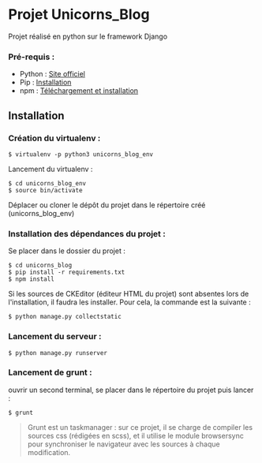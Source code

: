
# Projet Unicorns_Blog

Projet réalisé en python sur le framework Django

### Pré-requis : 
- Python : [Site officiel](https://www.python.org/downloads/)
- Pip : [Installation](https://pip.pypa.io/en/stable/installing/)
- npm : [Téléchargement et installation](https://www.npmjs.com/get-npm)

## Installation




### Création du virtualenv : 

    $ virtualenv -p python3 unicorns_blog_env

Lancement du virtualenv : 
   
	$ cd unicorns_blog_env
    $ source bin/activate
    
  Déplacer ou cloner le dépôt du projet dans le répertoire créé (unicorns_blog_env)
  
### Installation des dépendances du projet : 

Se placer dans le dossier du projet : 

    $ cd unicorns_blog
    $ pip install -r requirements.txt
    $ npm install

Si les sources de CKEditor (éditeur HTML du projet) sont absentes lors de l'installation, il faudra les installer. Pour cela, la commande est la suivante : 

    $ python manage.py collectstatic
    
### Lancement du serveur : 

    $ python manage.py runserver

### Lancement de grunt : 

ouvrir un second terminal, se placer dans le répertoire du projet puis lancer : 

    $ grunt

> Grunt est un taskmanager : sur ce projet, il se charge de compiler les sources css (rédigées en scss), et il utilise le module browsersync pour synchroniser le navigateur avec les sources à chaque modification. 
